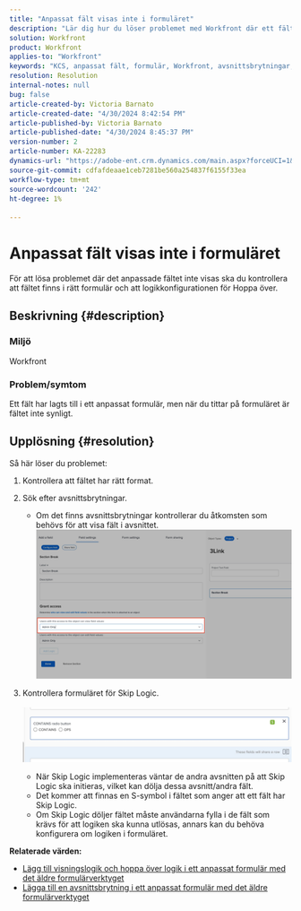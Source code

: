 ```yaml
---
title: "Anpassat fält visas inte i formuläret"
description: "Lär dig hur du löser problemet med Workfront där ett fält har lagts till i ett anpassat formulär men inte visas."
solution: Workfront
product: Workfront
applies-to: "Workfront"
keywords: "KCS, anpassat fält, formulär, Workfront, avsnittsbrytningar, formulärbyggare, hopplogik"
resolution: Resolution
internal-notes: null
bug: false
article-created-by: Victoria Barnato
article-created-date: "4/30/2024 8:42:54 PM"
article-published-by: Victoria Barnato
article-published-date: "4/30/2024 8:45:37 PM"
version-number: 2
article-number: KA-22283
dynamics-url: "https://adobe-ent.crm.dynamics.com/main.aspx?forceUCI=1&pagetype=entityrecord&etn=knowledgearticle&id=bbd17c36-3207-ef11-9f8a-6045bd0a08d9"
source-git-commit: cdfafdeaae1ceb7281be560a254837f6155f33ea
workflow-type: tm+mt
source-wordcount: '242'
ht-degree: 1%

---
```


# Anpassat fält visas inte i formuläret


För att lösa problemet där det anpassade fältet inte visas ska du kontrollera att fältet finns i rätt formulär och att logikkonfigurationen för Hoppa över.

## Beskrivning {#description}


### <b>Miljö</b>

Workfront

### <b>Problem/symtom</b>

Ett fält har lagts till i ett anpassat formulär, men när du tittar på formuläret är fältet inte synligt.


## Upplösning {#resolution}


Så här löser du problemet:

1. Kontrollera att fältet har rätt format.
2. Sök efter avsnittsbrytningar.

   - Om det finns avsnittsbrytningar kontrollerar du åtkomsten som behövs för att visa fält i avsnittet.                     ![](assets/f585c275-ad15-ee11-8f6e-6045bd006793.png)
3. Kontrollera formuläret för Skip Logic.                                                                                                                                               ![](assets/6067dbce-ad15-ee11-8f6e-6045bd006793.png)
   - När Skip Logic implementeras väntar de andra avsnitten på att Skip Logic ska initieras, vilket kan dölja dessa avsnitt/andra fält.
   - Det kommer att finnas en S-symbol i fältet som anger att ett fält har Skip Logic.
   - Om Skip Logic döljer fältet måste användarna fylla i de fält som krävs för att logiken ska kunna utlösas, annars kan du behöva konfigurera om logiken i formuläret.


<b>Relaterade värden:</b>

- [Lägg till visningslogik och hoppa över logik i ett anpassat formulär med det äldre formulärverktyget](https://experienceleague.adobe.com/docs/workfront/using/administration-and-setup/customize/custom-forms/custom-form-builder/use-the-custom-form-builder/display-or-skip-logic-custom-form.html)
- [Lägga till en avsnittsbrytning i ett anpassat formulär med det äldre formulärverktyget](https://experienceleague.adobe.com/docs/workfront/using/administration-and-setup/customize/custom-forms/custom-form-builder/use-the-custom-form-builder/add-a-section-break-to-a-custom-form.htm)



